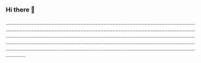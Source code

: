 ### Hi there 👋

.........................................................................................................................................................................................................................................................................................................................................................................................................................................................................................................................................................................................................................................................